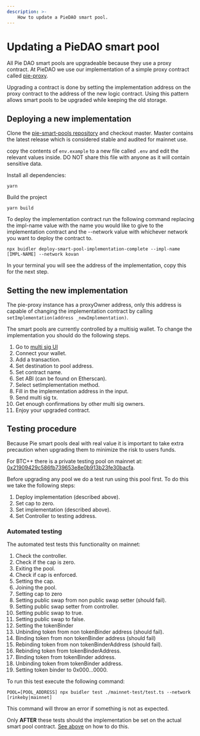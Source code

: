 ```yaml
---
description: >-
    How to update a PieDAO smart pool.
---
```



# Updating a PieDAO smart pool

All Pie DAO smart pools are upgradeable because they use a proxy contract. At PieDAO we use our implementation of a simple proxy contract called [pie-proxy](https://github.com/pie-dao/pie-proxy).

Upgrading a contract is done by setting the implementation address on the proxy contract to the address of the new logic contract. Using this pattern allows smart pools to be upgraded while keeping the old storage.

## Deploying a new implementation

Clone the [pie-smart-pools repository](https://github.com/pie-dao/pie-smart-pools) and checkout master. Master contains the latest release which is considered stable and audited for mainnet use.

copy the contents of ``env.example`` to a new file called ``.env`` and edit the relevant values inside. DO NOT share this file with anyone as it will contain sensitive data.

Install all dependencies:
```
yarn
```

Build the project
```
yarn build
```

To deploy the implementation contract run the following command replacing the impl-name value with the name you would like to give to the implementation contract and the --network value with whichever network you want to deploy the contract to.
```
npx buidler deploy-smart-pool-implementation-complete --impl-name [IMPL-NAME] --network kovan
```

In your terminal you will see the address of the implementation, copy this for the next step.

## Setting the new implementation

The pie-proxy instance has a proxyOwner address, only this address is capable of changing the implementation contract by calling ``setImplementation(address _newImplementation)``.

The smart pools are currently controlled by a multisig wallet. To change the implementation you should do the following steps.

1. Go to [multi sig UI](https://wallet.gnosis.pm/#/wallet/0x3bFdA5285416eB06Ebc8bc0aBf7d105813af06d0)
2. Connect your wallet.
3. Add a transaction.
4. Set destination to pool address.
5. Set contract name.
6. Set ABI (can be found on Etherscan).
7. Select setImplementation method.
8. Fill in the implementation address in the input.
9. Send multi sig tx.
10. Get enough confirmations by other multi sig owners.
11. Enjoy your upgraded contract.

## Testing procedure

Because Pie smart pools deal with real value it is important to take extra precaution when upgrading them to minimize the risk to users funds.

For BTC++ there is a private testing pool on mainnet at: [0x21909429c586fb739653e8e0b913b23fe30bacfa](https://etherscan.io/token/0x21909429c586fb739653e8e0b913b23fe30bacfa).

Before upgrading any pool we do a test run using this pool first. To do this we take the following steps:

1. Deploy implementation (described above).
2. Set cap to zero.
3. Set implementation (described above).
4. Set Controller to testing address.

### Automated testing

The automated test tests this functionality on mainnet:

1. Check the controller.
2. Check if the cap is zero.
3. Exiting the pool.
4. Check if cap is enforced.
5. Setting the cap.
6. Joining the pool.
7. Setting cap to zero
8. Setting public swap from non public swap setter (should fail).
9. Setting public swap setter from controller.
10. Setting public swap to true.
11. Setting public swap to false.
12. Setting the tokenBinder
12. Unbinding token from non tokenBinder address (should fail).
11. Binding token from non tokenBinder address (should fail)
13. Rebinding token from non tokenBinderAddress (should fail).
17. Rebinding token from tokenBinderAddress.
15. Binding token from tokenBinder address.
16. Unbinding token from tokenBinder address.
14. Setting token binder to 0x000...0000.


To run this test execute the following command:

```
POOL=[POOL_ADDRESS] npx buidler test ./mainnet-test/test.ts --network [rinkeby|mainnet]
```

This command will throw an error if something is not as expected.

Only **AFTER** these tests should the implementation be set on the actual smart pool contract. [See above](#setting-new-implementation) on how to do this.